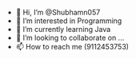 - 👋 Hi, I’m @Shubhamn057
- 👀 I’m interested in Programming
- 🌱 I’m currently learning Java
- 💞️ I’m looking to collaborate on ...
- 📫 How to reach me (9112453753)

<!---
Shubhamn057/Shubhamn057 is a ✨ special ✨ repository because its `README.md` (this file) appears on your GitHub profile.
You can click the Preview link to take a look at your changes.
--->
